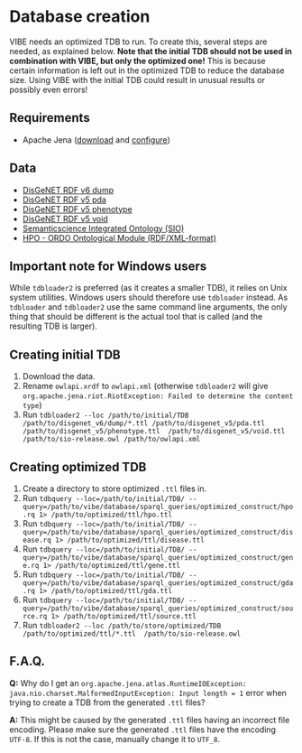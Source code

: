 # Database creation

VIBE needs an optimized TDB to run. To create this, several steps are needed, as explained below. **Note that the initial TDB should not be used in combination with VIBE, but only the optimized one!** This is because certain information is left out in the optimized TDB to reduce the database size. Using VIBE with the initial TDB could result in unusual results or possibly even errors!

## Requirements

- Apache Jena ([download][jena_download] and [configure][jena_configure])

## Data

- [DisGeNET RDF v6 dump][disgenet_rdf_v6_dump]
- [DisGeNET RDF v5 pda][disgenet_rdf_v5_pda]
- [DisGeNET RDF v5 phenotype][disgenet_rdf_v5_phenotype]
- [DisGeNET RDF v5 void][disgenet_rdf_v5_void]
- [Semanticscience Integrated Ontology (SIO)][sio_owl]
- [HPO - ORDO Ontological Module (RDF/XML-format)][hoom]

## Important note for Windows users

While `tdbloader2` is preferred (as it creates a smaller TDB), it relies on Unix system utilities. Windows users should therefore use `tdbloader` instead. As `tdbloader` and `tdbloader2` use the same command line arguments, the only thing that should be different is the actual tool that is called (and the resulting TDB is larger).

## Creating initial TDB

1. Download the data.
2. Rename `owlapi.xrdf` to `owlapi.xml` (otherwise `tdbloader2` will give `org.apache.jena.riot.RiotException: Failed to determine the content type`)
3. Run `tdbloader2 --loc /path/to/initial/TDB /path/to/disgenet_v6/dump/*.ttl /path/to/disgenet_v5/pda.ttl /path/to/disgenet_v5/phenotype.ttl  /path/to/disgenet_v5/void.ttl /path/to/sio-release.owl /path/to/owlapi.xml`

## Creating optimized TDB

1. Create a directory to store optimized `.ttl` files in.
2. Run `tdbquery --loc=/path/to/initial/TDB/ --query=/path/to/vibe/database/sparql_queries/optimized_construct/hpo.rq 1> /path/to/optimized/ttl/hpo.ttl`
3. Run `tdbquery --loc=/path/to/initial/TDB/ --query=/path/to/vibe/database/sparql_queries/optimized_construct/disease.rq 1> /path/to/optimized/ttl/disease.ttl`
4. Run `tdbquery --loc=/path/to/initial/TDB/ --query=/path/to/vibe/database/sparql_queries/optimized_construct/gene.rq 1> /path/to/optimized/ttl/gene.ttl`
5. Run `tdbquery --loc=/path/to/initial/TDB/ --query=/path/to/vibe/database/sparql_queries/optimized_construct/gda.rq 1> /path/to/optimized/ttl/gda.ttl`
6. Run `tdbquery --loc=/path/to/initial/TDB/ --query=/path/to/vibe/database/sparql_queries/optimized_construct/source.rq 1> /path/to/optimized/ttl/source.ttl`
7. Run `tdbloader2 --loc /path/to/store/optimized/TDB /path/to/optimized/ttl/*.ttl  /path/to/sio-release.owl`

## F.A.Q.

**Q:** Why do I get an `org.apache.jena.atlas.RuntimeIOException: java.nio.charset.MalformedInputException: Input length = 1` error when trying to create a TDB from the generated `.ttl` files?

**A:** This might be caused by the generated `.ttl` files having an incorrect file encoding. Please make sure the generated `.ttl` files have the encoding `UTF-8`. If this is not the case, manually change it to  `UTF_8`.



[jena_download]: https://jena.apache.org/download/index.cgi
[jena_configure]: https://jena.apache.org/documentation/tools/#setting-up-your-environment
[disgenet_rdf_v6_dump]: http://rdf.disgenet.org/download/v6.0.0/disgenetv6.0-rdf-v6.0.0-dump.tgz
[disgenet_rdf_v5_pda]: http://rdf.disgenet.org/download/v5.0.0/pda.ttl.tar.gz
[disgenet_rdf_v5_phenotype]: http://rdf.disgenet.org/download/v5.0.0/phenotype.ttl.tar.gz
[disgenet_rdf_v5_void]: http://rdf.disgenet.org/download/v5.0.0/void.ttl.tar.gz
[sio_owl]: http://semanticscience.org/ontology/sio.owl
[hoom]: http://data.bioontology.org/ontologies/HOOM/download?apikey=8b5b7825-538d-40e0-9e9e-5ab9274a9aeb&download_format=rdf